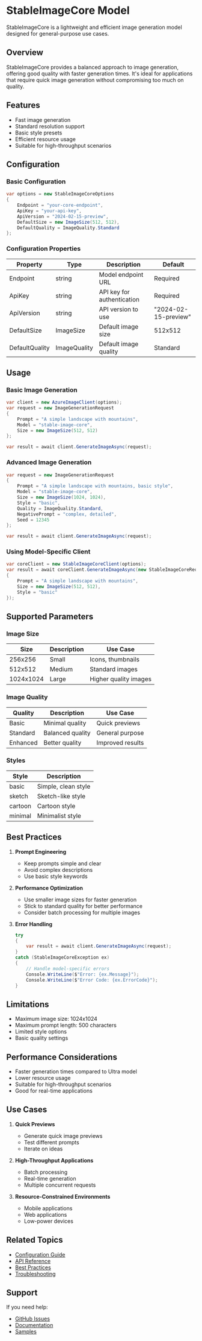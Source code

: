 # StableImageCore Model

StableImageCore is a lightweight and efficient image generation model designed for general-purpose use cases.

## Overview

StableImageCore provides a balanced approach to image generation, offering good quality with faster generation times. It's ideal for applications that require quick image generation without compromising too much on quality.

## Features

- Fast image generation
- Standard resolution support
- Basic style presets
- Efficient resource usage
- Suitable for high-throughput scenarios

## Configuration

### Basic Configuration

```csharp
var options = new StableImageCoreOptions
{
    Endpoint = "your-core-endpoint",
    ApiKey = "your-api-key",
    ApiVersion = "2024-02-15-preview",
    DefaultSize = new ImageSize(512, 512),
    DefaultQuality = ImageQuality.Standard
};
```

### Configuration Properties

| Property | Type | Description | Default |
|----------|------|-------------|---------|
| Endpoint | string | Model endpoint URL | Required |
| ApiKey | string | API key for authentication | Required |
| ApiVersion | string | API version to use | "2024-02-15-preview" |
| DefaultSize | ImageSize | Default image size | 512x512 |
| DefaultQuality | ImageQuality | Default image quality | Standard |

## Usage

### Basic Image Generation

```csharp
var client = new AzureImageClient(options);
var request = new ImageGenerationRequest
{
    Prompt = "A simple landscape with mountains",
    Model = "stable-image-core",
    Size = new ImageSize(512, 512)
};

var result = await client.GenerateImageAsync(request);
```

### Advanced Image Generation

```csharp
var request = new ImageGenerationRequest
{
    Prompt = "A simple landscape with mountains, basic style",
    Model = "stable-image-core",
    Size = new ImageSize(1024, 1024),
    Style = "basic",
    Quality = ImageQuality.Standard,
    NegativePrompt = "complex, detailed",
    Seed = 12345
};

var result = await client.GenerateImageAsync(request);
```

### Using Model-Specific Client

```csharp
var coreClient = new StableImageCoreClient(options);
var result = await coreClient.GenerateImageAsync(new StableImageCoreRequest
{
    Prompt = "A simple landscape with mountains",
    Size = new ImageSize(512, 512),
    Style = "basic"
});
```

## Supported Parameters

### Image Size

| Size | Description | Use Case |
|------|-------------|----------|
| 256x256 | Small | Icons, thumbnails |
| 512x512 | Medium | Standard images |
| 1024x1024 | Large | Higher quality images |

### Image Quality

| Quality | Description | Use Case |
|---------|-------------|----------|
| Basic | Minimal quality | Quick previews |
| Standard | Balanced quality | General purpose |
| Enhanced | Better quality | Improved results |

### Styles

| Style | Description |
|-------|-------------|
| basic | Simple, clean style |
| sketch | Sketch-like style |
| cartoon | Cartoon style |
| minimal | Minimalist style |

## Best Practices

1. **Prompt Engineering**
   - Keep prompts simple and clear
   - Avoid complex descriptions
   - Use basic style keywords

2. **Performance Optimization**
   - Use smaller image sizes for faster generation
   - Stick to standard quality for better performance
   - Consider batch processing for multiple images

3. **Error Handling**
   ```csharp
   try
   {
       var result = await client.GenerateImageAsync(request);
   }
   catch (StableImageCoreException ex)
   {
       // Handle model-specific errors
       Console.WriteLine($"Error: {ex.Message}");
       Console.WriteLine($"Error Code: {ex.ErrorCode}");
   }
   ```

## Limitations

- Maximum image size: 1024x1024
- Maximum prompt length: 500 characters
- Limited style options
- Basic quality settings

## Performance Considerations

- Faster generation times compared to Ultra model
- Lower resource usage
- Suitable for high-throughput scenarios
- Good for real-time applications

## Use Cases

1. **Quick Previews**
   - Generate quick image previews
   - Test different prompts
   - Iterate on ideas

2. **High-Throughput Applications**
   - Batch processing
   - Real-time generation
   - Multiple concurrent requests

3. **Resource-Constrained Environments**
   - Mobile applications
   - Web applications
   - Low-power devices

## Related Topics

- [Configuration Guide](../../Getting-Started/Configuration.md)
- [API Reference](../../API-Reference/IAzureImageClient.md)
- [Best Practices](../../Best-Practices/Performance.md)
- [Troubleshooting](../../Troubleshooting/Common-Issues.md)

## Support

If you need help:

- [GitHub Issues](https://github.com/DrHazemAli/AzureImageSDK/issues)
- [Documentation](https://github.com/DrHazemAli/AzureImageSDK/wiki)
- [Samples](https://github.com/DrHazemAli/AzureImageSDK/tree/main/samples) 